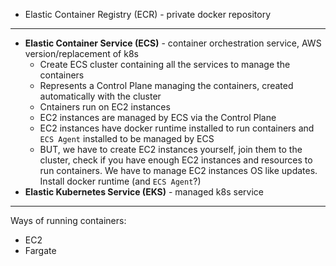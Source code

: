 - Elastic Container Registry (ECR) - private docker repository

---

- **Elastic Container Service (ECS)** - container orchestration service, AWS version/replacement of k8s
  - Create ECS cluster containing all the services to manage the containers
  - Represents a Control Plane managing the containers, created automatically with the cluster 
  - Cntainers run on EC2 instances
  - EC2 instances are managed by ECS via the Control Plane
  - EC2 instances have docker runtime installed to run containers and `ECS Agent` installed to be managed by ECS
  - BUT, we have to create EC2 instances yourself, join them to the cluster, check if you have enough EC2 instances and resources to run containers. We have to manage EC2 instances OS like updates. Install docker runtime (and `ECS Agent`?)
- **Elastic Kubernetes Service (EKS)** - managed k8s service

---

Ways of running containers:
- EC2
- Fargate
